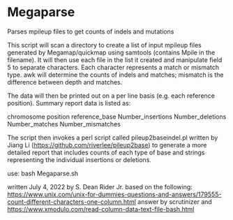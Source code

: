 # Megaparse
Parses mpileup files to get counts of indels and mutations

This script will scan a directory to create a list of input mpileup files generated by Megamap/quickmap using samtools (contains Mpile in the filename).
It will then use each file in the list it created
and manipulate field 5 to separate characters.
Each character represents a match or mismatch type. 
awk will determine the counts of indels and matches; mismatch 
is the difference between depth and matches.

The data will then be printed out on a per line basis (e.g. each reference position). Summary report data is listed as:

chromosome position reference_base Number_insertions Number_deletions Number_matches Number_mismatches

The script then invokes a perl script called pileup2baseindel.pl written by Jiang Li (https://github.com/riverlee/pileup2base) to generate a more detailed report that includes counts of each type of base and strings representing the individual insertions or deletions.


use: bash Megaparse.sh


written July 4, 2022 by S. Dean Rider Jr. based on the following:
https://www.unix.com/unix-for-dummies-questions-and-answers/179555-count-different-characters-one-column.html
answer by scrutinizer
and
https://www.xmodulo.com/read-column-data-text-file-bash.html

